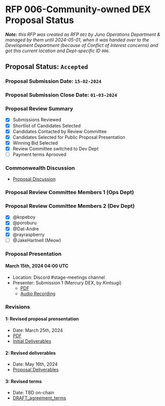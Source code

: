 # RFP 006-Community-owned DEX Proposal Status

<i><b>Note:</b> this RFP was created as RFP `001` by Juno Operations Department & managed by them until 2024-05-01, when it was handed over to the Development Department (because of Conflict of Interest concerns) and got this current location and Dept-specific ID `006`.</i>

## Proposal Status: `Accepted`

### Proposal Submission Date: `15-02-2024`

### Proposal Submission Close Date: `01-03-2024`

### Proposal Review Summary

- [x] Submissions Reviewed
- [x] Shortlist of Candidates Selected
- [x] Candidates Contacted by Review Committee
- [x] Candidates Selected for Public Proposal Presentation
- [x] Winning Bid Selected
- [x] Review Committee switched to Dev Dept
- [ ] Payment terms Aprooved

### Commonwealth Discussion

- [Proposal Discussion](https://commonwealth.im/juno/discussion/16773-fund-the-building-of-juno-community-owned-dex-draft-proposal)

### Proposal Review Committee Members 1 (Ops Dept)

### Proposal Review Committee Members 2 (Dev Dept)

- [x] @kopeboy
- [x] @poroburu
- [x] @Dat-Andre
- [x] @rayraspberry
- [ ] @JakeHartnell (Meow)

### Proposal Presentation

#### March 15th, 2024 04:00 UTC

- Location: Discord #stage-meetings channel
- Presenter: Submission 1 (Mercury DEX, by Kintsugi)
  - [PDF](./submission_1/initial_proposal.pdf)
  - [Audio Recording](https://open.spotify.com/episode/1yMwrgsEOF7GBSO6ozNwNm)

### Revisions

#### 1: Revised proposal prensentation

  - Date: March 25th, 2024
  - [PDF](./submission_1/proposal_presentation.pdf)
  - [Initial Deliverables](./submission_1/initial_deliverables.tsv)

#### 2: Revised deliverables

  - Date: May 16th, 2024
  - [Proposal Deliverables](./submission_1/proposal_deliverables.tsv)

#### 3: Revised terms

  - Date: TBD on-chain
  - [DRAFT_agreement_terms](./submission_1/DRAFT_agreement_terms.md)

